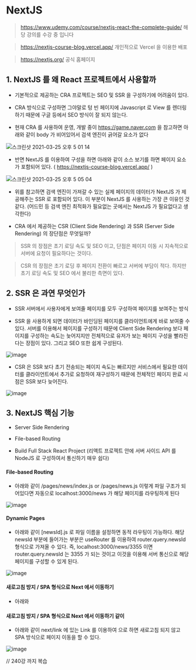 # NextJS

> https://www.udemy.com/course/nextjs-react-the-complete-guide/  해당 강의를 수강 중 입니다 

> https://nextjs-course-blog.vercel.app/ 개인적으로 Vercel 을 이용한 배포 

> https://nextjs.org/ 공식 홈페이지


## 1. NextJS 를 왜 React 프로젝트에서 사용할까 

- 기본적으로 제공하는 CRA 프로젝트는 SEO 및 SSR 을 구성하기에 어려움이 있다. 

- CRA 방식으로 구성하면 그야말로 텅 빈 페이지에 Javascript 로 View 를 렌더링하기 때문에 구글 등에서 SEO 방식이 잘 되지 않는다. 

- 현재 CRA 를 사용하여 운영, 개발 중이 https://game.naver.com 을 참고하면 아래와 같이 body 가 비어있어서 검색 엔진이 긁어갈 요소가 없다 

![스크린샷 2021-03-25 오후 5 01 14](https://user-images.githubusercontent.com/27527229/112438865-c16c4180-8d8b-11eb-82e0-83be8f663ff0.png)

- 반면 NextJS 를 이용하여 구성을 하면 아래와 같이 소스 보기를 하면 페이지 요소가 포함되어 있다. ( https://nextjs-course-blog.vercel.app/ )

![스크린샷 2021-03-25 오후 5 05 04](https://user-images.githubusercontent.com/27527229/112439277-45bec480-8d8c-11eb-8881-bd9f49938773.png)

- 위를 참고하면 검색 엔진이 가져갈 수 있는 실제 페이지의 데이터가 NextJS 가 제공해주는 SSR 로 포함되어 있다. 이 부분이 NextJS 를 사용하는 가장 큰 이유인 것같다.
  (어드민 등 검색 엔진 최적화가 필요없는 곳에서는 NextJS 가 필요없다고 생각한다)
  
- CRA 에서 제공하는 CSR (Client Side Rendering) 과 SSR (Server Side Rendering) 의 장단점은 무엇일까? 

> SSR 의 장점은 초기 로딩 속도 및 SEO 이고, 단점은 페이지 이동 시 지속적으로 서버에 요청이 필요하다는 것이다. 

> CSR 의 장점은 초기 로딩 후 페이지 전환이 빠르고 서버에 부담이 적다. 하지만 초기 로딩 속도 및 SEO 에서 불리한 측면이 있다. 


## 2. SSR 은 과연 무엇인가 

- SSR 서버에서 사용자에게 보여줄 페이지를 모두 구성하여 페이지를 보여주는 방식 

- SSR 을 사용하게 되면 데이터가 바인딩된 페이지를 클라이언트에게 바로 보여줄 수 있다. 서버를 이용해서 페이지를 구성하기 때문에 Client Side Rendering 보다 페이지를 구성하는 속도는 늦어지지만 전체적으로 유저가 
  보는 페이지 구성을 빨라진다는 장점이 있다. 그리고 SEO 또한 쉽게 구성된다. 

![image](https://user-images.githubusercontent.com/27527229/112626079-1767e480-8e73-11eb-8827-2593bfd25945.png)

- CSR 은 SSR 보다 초기 전송되는 페이지 속도는 빠르지만 서비스에서 필요한 데이터를 클라이언트에서 추가로 요청하여 재구성하기 때문에 전체적인 페이지 완료 시점은 SSR 보다 늦어진다. 

![image](https://user-images.githubusercontent.com/27527229/112626280-572ecc00-8e73-11eb-84d6-546469b3bcfc.png)


## 3. NextJS 핵심 기능

- Server Side Rendering 

- File-based Routing
 
- Build Full Stack React Project (리액트 프로젝트 안에 서버 사이드 API 를 NodeJS 로 구성하여서 통신하기 매우 쉽다)


#### File-based Routing

- 아래와 같이 /pages/news/index.js or /pages/news.js 이렇게 파일 구조가 되어있다면 자동으로 localhost:3000/news 가 해당 페이지를 라우팅하게 된다 

![image](https://user-images.githubusercontent.com/27527229/112628950-fd300580-8e76-11eb-8bd5-cd9696716578.png)

#### Dynamic Pages 

- 아래와 같이 [newsId].js 로 파일 이름을 설정하면 동적 라우팅이 가능하다. 해당 newsId 부분에 들어가는 부분은 useRouter 를 이용하여 router.query.newsId 형식으로 가져올 수 있다. 
  즉, localhost:3000/news/3355 이면 router.query.newsId 는 3355 가 되는 것이고 이것을 이용해 서버 통신으로 해당 페이지를 구성할 수 있게 된다. 

![image](https://user-images.githubusercontent.com/27527229/112693613-49556700-8ec4-11eb-9c9b-b2132f29c96f.png)

#### 새로고침 방지 / SPA 형식으로 Next 에서 이동하기 

- 아래와 
#### 새로고침 방지 / SPA 형식으로 Next 에서 이동하기 같이 

- 아래와 같이 next/link 에 있는 Link 를 이용하여 <Link href="url"> </Link> 으로 하면 새로고침 되지 않고 SPA 방식으로 페이지 이동을 할 수 있다. 

![image](https://user-images.githubusercontent.com/27527229/112694190-460eab00-8ec5-11eb-961e-0846939a6921.png)


// 240강 까지 복습 

